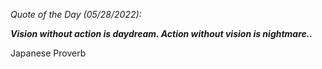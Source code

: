 *Quote of the Day (05/28/2022):*

_**Vision without action is daydream. Action without vision is nightmare..**_

Japanese Proverb